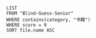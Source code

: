 

```dataview
LIST
FROM "Blind-Guess-Senior"
WHERE contains(category, "书籍")
WHERE score = 9
SORT file.name ASC
```

# 
